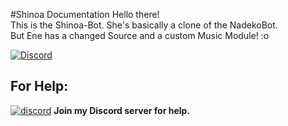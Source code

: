 #Shinoa Documentation
Hello there!  
This is the Shinoa-Bot. She's basically a clone of the NadekoBot.   
But Ene has a changed Source and a custom Music Module! :o  

[![Discord](https://discordapp.com/api/guilds/463800693287944212/widget.png)](http://gremagol.com/discord)

## For Help:
[![discord](http://i.imgur.com/Cz1RWW6.png)](http://gremagol.com/discord)
**Join my Discord server for help.**

